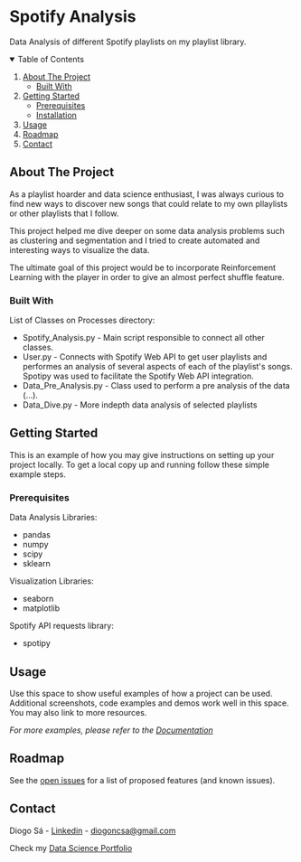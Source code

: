 # Spotify Analysis

Data Analysis of different Spotify playlists on my playlist library.

<!-- TABLE OF CONTENTS -->
<details open="open">
  <summary>Table of Contents</summary>
  <ol>
    <li>
      <a href="#about-the-project">About The Project</a>
      <ul>
        <li><a href="#built-with">Built With</a></li>
      </ul>
    </li>
    <li>
      <a href="#getting-started">Getting Started</a>
      <ul>
        <li><a href="#prerequisites">Prerequisites</a></li>
        <li><a href="#installation">Installation</a></li>
      </ul>
    </li>
    <li><a href="#usage">Usage</a></li>
    <li><a href="#roadmap">Roadmap</a></li>
    <li><a href="#contact">Contact</a></li>
  </ol>
</details>


<!-- ABOUT THE PROJECT -->
## About The Project

As a playlist hoarder and data science enthusiast, I was always curious to find new ways to discover new songs that could relate to my  own pllaylists or other playlists that I follow.

This project helped me dive deeper on some data analysis problems such as clustering and segmentation and I tried to create automated and interesting ways to visualize the data.

The ultimate goal of this project would be to incorporate Reinforcement Learning with the player in order to give an almost perfect shuffle feature.


### Built With

List of Classes on Processes directory:
* Spotify_Analysis.py - Main script responsible to connect all other classes.
* User.py - Connects with Spotify Web API to get user playlists and performes an analysis of several aspects of each of the playlist's songs. Spotipy was used to facilitate the Spotify Web API integration.
* Data_Pre_Analysis.py - Class used to perform a pre analysis of the data (...).
* Data_Dive.py - More indepth data analysis of selected playlists


<!-- GETTING STARTED -->
## Getting Started

This is an example of how you may give instructions on setting up your project locally.
To get a local copy up and running follow these simple example steps.

### Prerequisites

Data Analysis Libraries:
* pandas
* numpy
* scipy
* sklearn

Visualization Libraries:
* seaborn
* matplotlib

Spotify API requests library:
* spotipy


<!-- USAGE EXAMPLES -->
## Usage

Use this space to show useful examples of how a project can be used. Additional screenshots, code examples and demos work well in this space. You may also link to more resources.

_For more examples, please refer to the [Documentation](https://example.com)_



<!-- ROADMAP -->
## Roadmap

See the [open issues](https://github.com/othneildrew/Best-README-Template/issues) for a list of proposed features (and known issues).


<!-- CONTACT -->
## Contact

Diogo Sá - [Linkedin](https://www.linkedin.com/in/diogoncsa/) - diogoncsa@gmail.com

Check my [Data Science Portfolio](https://perkier.github.io/)





